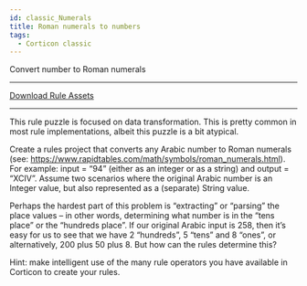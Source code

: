 ```yaml
---
id: classic_Numerals
title: Roman numerals to numbers
tags:
  - Corticon classic
---
```


Convert number to Roman numerals

---

[Download Rule Assets](https://github.com/corticon/accelerators/raw/main/docs/classic-templates/project-zips/RomanNumerals.zip)

---



This rule puzzle is focused on data transformation. This is pretty common in most rule implementations, albeit this puzzle is a bit atypical.

Create a rules project that converts any Arabic number to Roman numerals (see: https://www.rapidtables.com/math/symbols/roman_numerals.html). For example: input = “94” (either as an integer or as a string) and output = “XCIV”. Assume two scenarios where the original Arabic number is an Integer value, but also represented as a (separate) String value.

Perhaps the hardest part of this problem is “extracting” or “parsing” the place values – in other words, determining what number is in the “tens place” or the “hundreds place”. If our original Arabic input is 258, then it’s easy for us to see that we have 2 “hundreds”, 5 “tens” and 8 “ones”, or alternatively, 200 plus 50 plus 8. But how can the rules determine this?

Hint: make intelligent use of the many rule operators you have available in Corticon to create your rules.